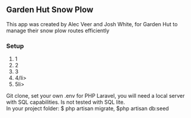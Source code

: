 <h2>Garden Hut Snow Plow</h2>
<p>This app was created by Alec Veer and Josh White, for Garden Hut to manage their snow plow routes efficiently</p>
<h3>Setup</h3>
<ol>
    <li>1</li>
    <li>2</li>
    <li>3</li>
    <li>4/li>
    <li>5li>
    


</ol>
<p>Git clone, set your own .env for PHP Laravel, you will need a local server with SQL capabilities. Is not tested with SQL lite.<br>In your project folder: $ php artisan migrate, $php artisan db:seed</p>
